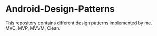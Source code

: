 # Android-Design-Patterns
This repository contains different design patterns implemented by me.
MVC, MVP, MVVM, Clean. 
